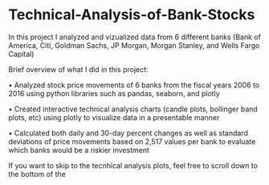 # Technical-Analysis-of-Bank-Stocks
In this project I analyzed and vizualized data from 6 different banks (Bank of America, Citi, Goldman Sachs, JP Morgan, Morgan Stanley, and Wells Fargo Capital)

Brief overview of what I did in this project:

• Analyzed stock price movements of 6 banks from the fiscal years 2006 to 2016 using python libraries such as pandas, seaborn, and plotly

• Created interactive technical analysis charts (candle plots, bollinger band plots, etc) using plotly to visualize data in a presentable manner

• Calculated both daily and 30-day percent changes as well as standard deviations of price movements based on 2,517 values per bank to evaluate which banks would be a riskier investment

If you want to skip to the tecnhical analysis plots, feel free to scroll down to the bottom of the 
